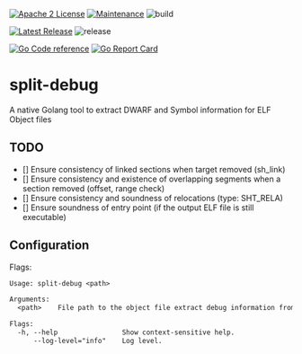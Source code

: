 [![Apache 2 License](https://img.shields.io/badge/license-Apache%202-blue.svg)](LICENSE)
[![Maintenance](https://img.shields.io/maintenance/yes/2022.svg)](https://github.com/kakkoyun/split-debug/commits/master) ![build](https://github.com/kakkoyun/split-debug/actions/workflows/build.yml/badge.svg)

[![Latest Release](https://img.shields.io/github/release/kakkoyun/split-debug.svg)](https://github.com/kakkoyun/split-debug/releases/latest) ![release](https://github.com/kakkoyun/split-debug/actions/workflows/release.yml/badge.svg)

[![Go Code reference](https://img.shields.io/badge/code%20reference-go.dev-darkblue.svg)](https://pkg.go.dev/github.com/kakkoyun/split-debug?tab=subdirectories) [![Go Report Card](https://goreportcard.com/badge/github.com/kakkoyun/split-debug)](https://goreportcard.com/report/github.com/kakkoyun/split-debug)

# split-debug

A native Golang tool to extract DWARF and Symbol information for ELF Object files

## TODO

* [] Ensure consistency of linked sections when target removed (sh_link)
* [] Ensure consistency and existence of overlapping segments when a section removed (offset, range check)
* [] Ensure consistency and soundness of relocations (type: SHT_RELA)
* [] Ensure soundness of entry point (if the output ELF file is still executable) 

## Configuration

Flags:

[embedmd]:# (dist/help.txt)
```txt
Usage: split-debug <path>

Arguments:
  <path>    File path to the object file extract debug information from.

Flags:
  -h, --help                Show context-sensitive help.
      --log-level="info"    Log level.
```
